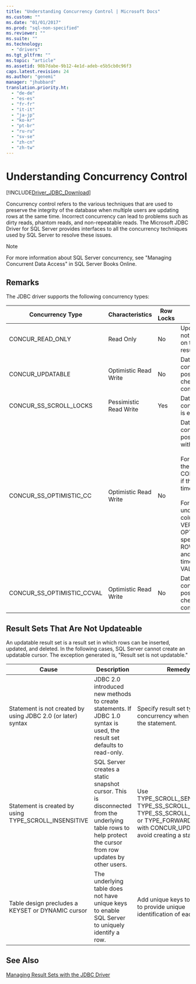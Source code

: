 ```yaml
---
title: "Understanding Concurrency Control | Microsoft Docs"
ms.custom: ""
ms.date: "01/01/2017"
ms.prod: "sql-non-specified"
ms.reviewer: ""
ms.suite: ""
ms.technology: 
  - "drivers"
ms.tgt_pltfrm: ""
ms.topic: "article"
ms.assetid: 98b7dabe-9b12-4e1d-adeb-e5b5cb0c96f3
caps.latest.revision: 24
ms.author: "genemi"
manager: "jhubbard"
translation.priority.ht: 
  - "de-de"
  - "es-es"
  - "fr-fr"
  - "it-it"
  - "ja-jp"
  - "ko-kr"
  - "pt-br"
  - "ru-ru"
  - "sv-se"
  - "zh-cn"
  - "zh-tw"
---
```

# Understanding Concurrency Control
[!INCLUDE[Driver_JDBC_Download](../../connect/jdbc/includes)]

  Concurrency control refers to the various techniques that are used to preserve the integrity of the database when multiple users are updating rows at the same time. Incorrect concurrency can lead to problems such as dirty reads, phantom reads, and non-repeatable reads. The Microsoft JDBC Driver for SQL Server provides interfaces to all the concurrency techniques used by SQL Server to resolve these issues.  
  
> [!NOTE]  
>  For more information about SQL Server concurrency, see "Managing Concurrent Data Access" in SQL Server Books Online.  
  
## Remarks  
 The JDBC driver supports the following concurrency types:  
  
|Concurrency Type|Characteristics|Row Locks|Description|  
|----------------------|---------------------|---------------|-----------------|  
|CONCUR_READ_ONLY|Read Only|No|Updates through the cursor are not allowed, and no locks are held on the rows that make up the result set.|  
|CONCUR_UPDATABLE|Optimistic Read Write|No|Database assumes row contention is unlikely, but possible. Row integrity is checked with a timestamp comparison.|  
|CONCUR_SS_SCROLL_LOCKS|Pessimistic Read Write|Yes|Database assumes row contention is likely. Row integrity is ensured with row locking.|  
|CONCUR_SS_OPTIMISTIC_CC|Optimistic Read Write|No|Database assumes row contention is unlikely, but possible. Row integrity is verified with a timestamp comparison.<br /><br /> For SQL Server 2005 and later, the server will change this to CONCUR_SS_OPTIMISTIC_CCVAL if the table does not contain a timestamp column.<br /><br /> For SQL Server 2000, if the underlying table has a timestamp column, OPTIMISTIC WITH ROW VERSIONING is used even if OPTIMISTIC WITH VALUES is specified. If OPTIMISTIC WITH ROW VERSIONING is specified and the table does not have timestamps, OPTIMISTIC WITH VALUES is used.|  
|CONCUR_SS_OPTIMISTIC_CCVAL|Optimistic Read Write|No|Database assumes row contention is unlikely, but possible. Row integrity is checked with a row data comparison.|  
  
## Result Sets That Are Not Updateable  
 An updatable result set is a result set in which rows can be inserted, updated, and deleted. In the following cases, SQL Server cannot create an updatable cursor. The exception generated is, "Result set is not updatable."  
  
|Cause|Description|Remedy|  
|-----------|-----------------|------------|  
|Statement is not created by using JDBC 2.0 (or later) syntax|JDBC 2.0 introduced new methods to create statements. If JDBC 1.0 syntax is used, the result set defaults to read-only.|Specify result set type and concurrency when creating the statement.|  
|Statement is created by using TYPE_SCROLL_INSENSITIVE|SQL Server creates a static snapshot cursor. This is disconnected from the underlying table rows to help protect the cursor from row updates by other users.|Use TYPE_SCROLL_SENSITIVE, TYPE_SS_SCROLL_KEYSET, TYPE_SS_SCROLL_DYNAMIC, or TYPE_FORWARD_ONLY with CONCUR_UPDATABLE to avoid creating a static cursor.|  
|Table design precludes a KEYSET or DYNAMIC cursor|The underlying table does not have unique keys to enable SQL Server to uniquely identify a row.|Add unique keys to the table to provide unique identification of each row.|  
  
## See Also  
 [Managing Result Sets with the JDBC Driver](../../connect/jdbc/managing-result-sets-with-the-jdbc-driver.md)  
  
  